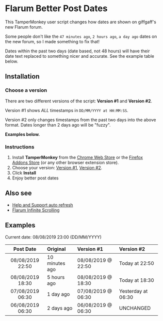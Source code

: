 # Flarum Better Post Dates

This TamperMonkey user script changes how dates are shown on giffgaff's new Flarum forum.

Some people don't like the `47 minutes ago`, `2 hours ago`, `a day ago` dates on the new forum, so I made something to fix that!

Dates within the past two days (date based, not 48 hours) will have their date text replaced to something nicer and accurate. See the example table below.

## Installation

### Choose a version

There are two different versions of the script: **Version #1** and **Version #2**.

Version #1 shows *ALL* timestamps in `DD/MM/YYYY at HH:MM:SS`.

Version #2 only changes timestamps from the past two days into the above format. Dates longer than 2 days ago will be "fuzzy".

**Examples below.**

### Instructions

1. Install **TamperMonkey** from the [Chrome Web Store](https://chrome.google.com/webstore/detail/tampermonkey/dhdgffkkebhmkfjojejmpbldmpobfkfo?hl=en) or the [Firefox Addons Store](https://addons.mozilla.org/en-GB/firefox/addon/tampermonkey/) (or any other browser extension store).
2. Choose your version: [Version #1](https://github.com/davwheat/giffgaff-flarum-better-post-dates/raw/master/flarum-date-fix-version-1.user.js), [Version #2](https://github.com/davwheat/giffgaff-flarum-better-post-dates/raw/master/flarum-date-fix-version-2.user.js).
3. Click **Install**
4. Enjoy better post dates

## Also see

* [Help and Support auto refresh](https://github.com/davwheat/giffgaff-flarum-auto-refresh#readme)
* [Flarum Infinite Scrolling](https://github.com/davwheat/giffgaff-flarum-infinite-scroll#readme)

## Examples

Current date: 08/08/2019 23:00 (DD/MM/YYYY)

| Post Date | Original | Version #1 | Version #2 |
| :-------: | :------- | :------- | :------- |
| 08/08/2019 22:50| 10 minutes ago | 08/08/2019 @ 22:50 | Today at 22:50 |
| 08/08/2019 18:30 | 5 hours ago | 08/08/2019 @ 18:30 | Today at 18:30 |
| 07/08/2019 06:30 | 1 day ago | 07/08/2019 @ 06:30 | Yesterday at 06:30 |
| 06/08/2019 06:30 | 2 days ago | 06/08/2019 @ 06:30 | UNCHANGED |
